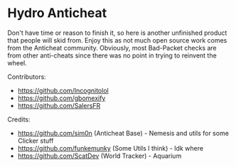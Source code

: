 # Hydro Anticheat

Don't have time or reason to finish it, so here is another unfinished product that people will skid from. Enjoy this as not much open source work comes from the Anticheat community. Obviously, most Bad-Packet checks are from other anti-cheats since there was no point in trying to reinvent the wheel.

Contributors:
- https://github.com/Incognitolol
- https://github.com/gbomexify
- https://github.com/SalersFR

Credits:
- https://github.com/sim0n (Anticheat Base) - Nemesis and utils for some Clicker stuff
- https://github.com/funkemunky (Some Utils I think) - Idk where
- https://github.com/ScatDev (World Tracker) - Aquarium
